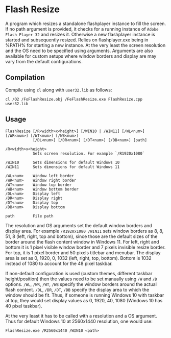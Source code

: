 # Flash Resize

A program which resizes a standalone flashplayer instance to fill the screen. If no path argument is provided, it checks for a running instance of `Adobe Flash Player 32` and resizes it. Otherwise a new flashplayer instance is started and subsequently resized. Relies on flashplayer.exe being in %PATH% for starting a new instance. At the very least the screen resolution and the OS need to be specified using arguments. Arguments are also available for custom setups where window borders and display are may vary from the default configurations.

## Compilation
Compile using `cl` along with `user32.lib` as follows:

    cl /O2 /FoFlashResize.obj /FeFlashResize.exe FlashResize.cpp user32.lib

## Usage
    FlashResize [/R<width>x<height>] [/WIN10 | /WIN11] [/WL<num>] [/WR<num>] [/WT<num>] [/WB<num>]
                [/DL<num>] [/DR<num>] [/DT<num>] [/DB<num>] [path]

    /R<width>x<height>
                Sets screen resolution. For example `/R1920x1080`

    /WIN10      Sets dimensions for default Windows 10
    /WIN11      Sets dimensions for default Windows 11

    /WL<num>    Window left border
    /WR<num>    Window right border
    /WT<num>    Window top border
    /WB<num>    Window bottom border
    /DL<num>    Display left
    /DR<num>    Display right
    /DT<num>    Display top
    /DB<num>    Display bottom

    path        File path

The resolution and OS arguments set the default window borders and display area. For example `/R1920x1080 /WIN11` sets window borders as 8, 8, 51, 8 (left, right, top and bottom), since those are the default sizes of the border around the flash content window in Windows 11. For left, right and bottom it is 1 pixel visible window border and 7 pixels invisible resize border. For top, it is 1 pixel border and 50 pixels titlebar and menubar. The display area is set as 0, 1920, 0, 1032 (left, right, top, bottom). Bottom is 1032 instead of 1080 to account for the 48 pixel taskbar.

If non-default configuration is used (custom themes, different taskbar height/position) then the values need to be set manually using `/W` and `/D` options. `/WL`, `/WR`, `/WT`, `/WB` specify the window borders around the actual flash content. `/DL`, `/DR`, `/DT`, `/DB` specify the display area to which the window should be fit. Thus, if someone is running Windows 10 with taskbar at top, they would set display values as 0, 1920, 40, 1080 (Windows 10 has 40 pixel taskbar).

At the very least it has to be called with a resolution and a OS argument. Thus for default Windows 10 at 2560x1440 resolution, one would use:

    FlashResize.exe /R2560x1440 /WIN10 <path>